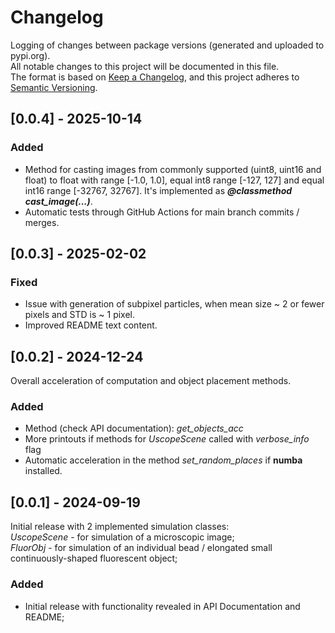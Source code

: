 # Changelog
Logging of changes between package versions (generated and uploaded to pypi.org).     
All notable changes to this project will be documented in this file.       
The format is based on [Keep a Changelog](https://keepachangelog.com/en/1.0.0/),
and this project adheres to [Semantic Versioning](https://semver.org/spec/v2.0.0.html).    

## [0.0.4] - 2025-10-14
### Added
- Method for casting images from commonly supported (uint8, uint16 and float) to float with range [-1.0, 1.0], equal int8 range
[-127, 127] and equal int16 range [-32767, 32767]. It's implemented as ***@classmethod cast_image(...)***.     
- Automatic tests through GitHub Actions for main branch commits / merges.

## [0.0.3] - 2025-02-02
### Fixed
- Issue with generation of subpixel particles, when mean size ~ 2 or fewer pixels and STD is ~ 1 pixel.
- Improved README text content.

## [0.0.2] - 2024-12-24     
Overall acceleration of computation and object placement methods.
### Added
- Method (check API documentation): *get_objects_acc*
- More printouts if methods for *UscopeScene* called with *verbose_info* flag
- Automatic acceleration in the method *set_random_places* if **numba** installed.

## [0.0.1] - 2024-09-19
Initial release with 2 implemented simulation classes:    
*UscopeScene* - for simulation of a microscopic image;      
*FluorObj* - for  simulation of an individual bead / elongated small continuously-shaped fluorescent object;
### Added
- Initial release with functionality revealed in API Documentation and README;
